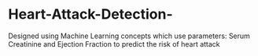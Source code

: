 # Heart-Attack-Detection-
Designed using Machine Learning concepts which use parameters: Serum Creatinine and Ejection Fraction to predict the risk of heart attack
